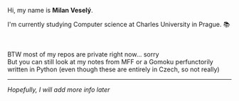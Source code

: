 Hi, my name is **Milan Veselý**.

I'm currently studying Computer science at Charles University in Prague. :books:

&nbsp;

BTW most of my repos are private right now… sorry \
But you can still look at my notes from MFF or a Gomoku perfunctorily written in Python (even though these are entirely in Czech, so not really)

___

*Hopefully, I will add more info later*
